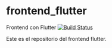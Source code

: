 # frontend_flutter
Frontend con Flutter
[![Build Status](https://travis-ci.org/UNIZAR-30226-2020-01/frontend_flutter.svg?branch=master)](https://travis-ci.org/UNIZAR-30226-2020-01/frontend_flutter)

Este es el repositorio del frontend flutter.
